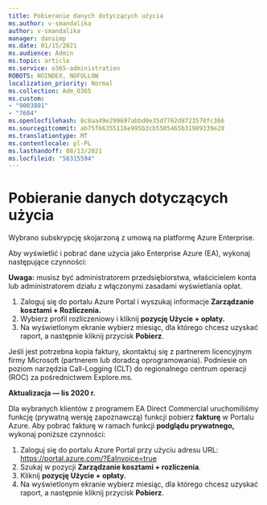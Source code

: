 ```yaml
---
title: Pobieranie danych dotyczących użycia
ms.author: v-smandalika
author: v-smandalika
manager: dansimp
ms.date: 01/15/2021
ms.audience: Admin
ms.topic: article
ms.service: o365-administration
ROBOTS: NOINDEX, NOFOLLOW
localization_priority: Normal
ms.collection: Adm_O365
ms.custom:
- "9003801"
- "7604"
ms.openlocfilehash: 8c8aa49e299697abbd0e35d7762d8723570fc366
ms.sourcegitcommit: ab75f66355116e995b3cb5505465b31989339e28
ms.translationtype: MT
ms.contentlocale: pl-PL
ms.lasthandoff: 08/13/2021
ms.locfileid: "58315594"
---
```

# <a name="download-usage-data"></a>Pobieranie danych dotyczących użycia

Wybrano subskrypcję skojarzoną z umową na platformę Azure Enterprise.

Aby wyświetlić i pobrać dane użycia jako Enterprise Azure (EA), wykonaj następujące czynności:

**Uwaga:** musisz być administratorem przedsiębiorstwa, właścicielem konta lub administratorem działu z włączonymi zasadami wyświetlania opłat. 

1. Zaloguj się do portalu Azure Portal i wyszukaj informacje **Zarządzanie kosztami + Rozliczenia.**
2. Wybierz profil rozliczeniowy i kliknij **pozycję Użycie + opłaty.**
3. Na wyświetlonym ekranie wybierz miesiąc, dla którego chcesz uzyskać raport, a następnie kliknij przycisk **Pobierz**.

Jeśli jest potrzebna kopia faktury, skontaktuj się z partnerem licencyjnym firmy Microsoft (partnerem lub doradcą oprogramowania). Podniesie on poziom narzędzia Call-Logging (CLT) do regionalnego centrum operacji (ROC) za pośrednictwem Explore.ms.

**Aktualizacja — lis 2020 r.**

Dla wybranych klientów z programem EA Direct Commercial uruchomiliśmy funkcję (prywatną wersję zapoznawczą) funkcji pobierz **fakturę** w Portalu Azure. Aby pobrać fakturę w ramach funkcji **podglądu prywatnego,** wykonaj poniższe czynności:

1. Zaloguj się do portalu Azure Portal przy użyciu adresu URL: https://portal.azure.com/?EaInvoice=true 
2. Szukaj w pozycji **Zarządzanie kosztami + rozliczenia**. 
3. Kliknij **pozycję Użycie + opłaty.** 
4. Na wyświetlonym ekranie wybierz miesiąc, dla którego chcesz uzyskać raport, a następnie kliknij przycisk **Pobierz**.